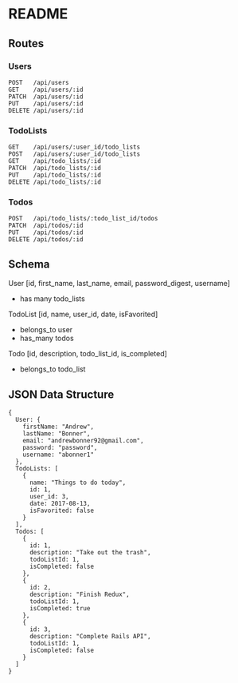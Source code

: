 # README

## Routes

### Users
```
POST   /api/users
GET    /api/users/:id
PATCH  /api/users/:id
PUT    /api/users/:id
DELETE /api/users/:id
```

### TodoLists
```
GET    /api/users/:user_id/todo_lists
POST   /api/users/:user_id/todo_lists
GET    /api/todo_lists/:id
PATCH  /api/todo_lists/:id
PUT    /api/todo_lists/:id
DELETE /api/todo_lists/:id
```

### Todos
```
POST   /api/todo_lists/:todo_list_id/todos
PATCH  /api/todos/:id
PUT    /api/todos/:id
DELETE /api/todos/:id
```

## Schema

User [id, first_name, last_name, email, password_digest, username]
- has many todo_lists

TodoList [id, name, user_id, date, isFavorited]
- belongs_to user
- has_many todos

Todo [id, description, todo_list_id, is_completed]
- belongs_to todo_list

## JSON Data Structure

```
{
  User: {
    firstName: "Andrew",
    lastName: "Bonner",
    email: "andrewbonner92@gmail.com",
    password: "password",
    username: "abonner1"
  },
  TodoLists: [
    {
      name: "Things to do today",
      id: 1,
      user_id: 3,
      date: 2017-08-13,
      isFavorited: false
    }
  ],
  Todos: [
    {
      id: 1,
      description: "Take out the trash",
      todoListId: 1,
      isCompleted: false
    },
    {
      id: 2,
      description: "Finish Redux",
      todoListId: 1,
      isCompleted: true
    },
    {
      id: 3,
      description: "Complete Rails API",
      todoListId: 1,
      isCompleted: false
    }
  ]
}
```
